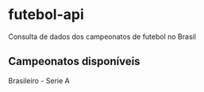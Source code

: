 # futebol-api

Consulta de dados dos campeonatos de futebol no Brasil

## Campeonatos disponíveis

Brasileiro - Serie A